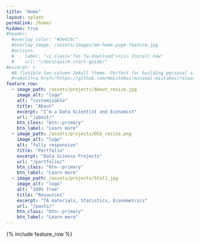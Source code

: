 ```yaml
---
title: "Home"
layout: splash
permalink: /home/
hidden: true
#header:
  #overlay_color: "#5e616c"
  #overlay_image: /assets/images/mm-home-page-feature.jpg
  #actions:
  #  - label: "<i class='fas fa-download'></i> Install now"
  #    url: "/docs/quick-start-guide/"
#excerpt: >
  #A flexible two-column Jekyll theme. Perfect for building personal sites, blogs, and portfolios.<br />
  #<small><a href="https://github.com/mmistakes/minimal-mistakes/releases/tag/4.26.2">Latest release v4.26.2</a></small>
feature_row:
  - image_path: /assets/projects/About_resize.jpg
    image_alt: "logo"
    alt: "customizable"
    title: "About"
    excerpt: "I’m a Data Scientist and Economist"
    url: "/about/"
    btn_class: "btn--primary"
    btn_label: "Learn more"
  - image_path: /assets/projects/DS5_resize.png
    image_alt: "logo"
    alt: "fully responsive"
    title: "Portfolio"
    excerpt: "Data Science Projects"
    url: "/portfolio/"
    btn_class: "btn--primary"
    btn_label: "Learn more"
  - image_path: /assets/projects/Stat1.jpg
    image_alt: "logo"
    alt: "100% free"
    title: "Resources"
    excerpt: "TA materials, Statistics, Econometrics"
    url: "/posts/"
    btn_class: "btn--primary"
    btn_label: "Learn more"      
---
```


{% include feature_row %}
